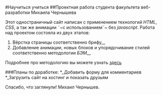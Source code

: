 #Научиться учиться
##Проектная работа студента факультета веб-разработки Михаила Чернышева

Этот одностраничный сайт написан с применением технологий *HTML*, *CSS*, а так же анимации ˜~с использованием˜~ без *javascript*.
Работа над проектом состояла из двух этапов:
1. Вёрстка страницы соответственно брифу__
2. Добавление анимации, новых блоков и упорядочивание стилей соответственно методологии *БЭМ*__

Подробнее про методологию вы можете узнать [здесь](https://tps://ru.bem.info "БЭМ")

###Планы по доработке:
*_Добавить форму для комментариев
*_Загрузить сайт на хостинг и показать друзьям

Спасибо, что заглянули! Михаил Чернышев.
